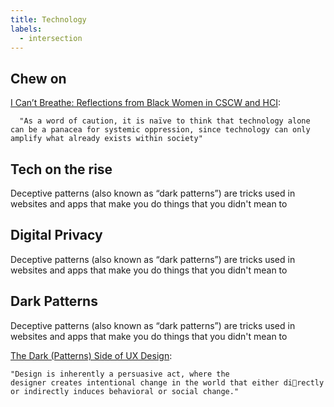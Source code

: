 ```yaml
---
title: Technology
labels: 
  - intersection
---
```


<h2>Chew on</h2>


  <a href="https://par.nsf.gov/servlets/purl/10213020">I Can’t Breathe: Reflections from Black Women in CSCW and HCI</a>:

      "As a word of caution, it is naïve to think that technology alone can be a panacea for systemic oppression, since technology can only amplify what already exists within society"
    


<h2>Tech on the rise</h2>
<p>
Deceptive patterns (also known as “dark patterns”) are tricks used in websites and apps that make you do things that you didn't mean to </p>


<h2>Digital Privacy</h2>
<p>
Deceptive patterns (also known as “dark patterns”) are tricks used in websites and apps that make you do things that you didn't mean to </p>


<h2>Dark Patterns</h2>
<p>
Deceptive patterns (also known as “dark patterns”) are tricks used in websites and apps that make you do things that you didn't mean to </p>

  <a href="https://demox.tw/media/component/pdf/The_Dark_Patterns_Side_of_UX_Design_Zi6OmZR.pdf"> The Dark (Patterns) Side of UX Design</a>:

    "Design is inherently a persuasive act, where the
    designer creates intentional change in the world that either directly or indirectly induces behavioral or social change." 
